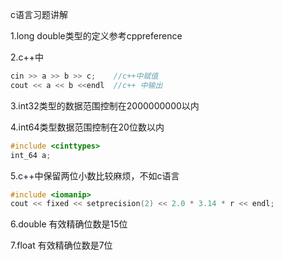 c语言习题讲解

1.long double类型的定义参考cppreference

2.c++中 

```c++
cin >> a >> b >> c;    //c++中赋值
cout << a << b <<endl  //c++ 中输出
```

3.int32类型的数据范围控制在2000000000以内

4.int64类型数据范围控制在20位数以内

```c++
#include <cinttypes>
int_64 a;
```

5.c++中保留两位小数比较麻烦，不如c语言

```c
#include <iomanip>
cout << fixed << setprecision(2) << 2.0 * 3.14 * r << endl;
```

6.double 有效精确位数是15位

7.float 有效精确位数是7位